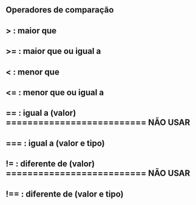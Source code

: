 ## Operadores de comparação

## >    : maior que
## >=   : maior que ou igual a
## <    : menor que
## <=   : menor que ou igual a
## ==   : igual a (valor) ========================== NÃO USAR
## ===  : igual a (valor e tipo)
## !=   : diferente de (valor) ========================== NÃO USAR
## !==  : diferente de (valor e tipo)

